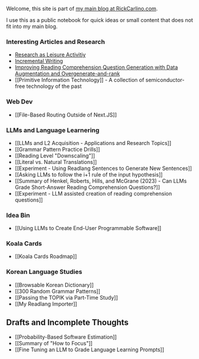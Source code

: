 Welcome, this site is part of [my main blog at RickCarlino.com](https://rickcarlino.com).

I use this as a public notebook for quick ideas or small content that does not fit into my main blog.
### Interesting Articles and Research
- [Research as Leisure Activitiy](https://www.personalcanon.com/p/research-as-leisure-activity)
- [Incremental Writing](https://supermemo.guru/wiki/Incremental_writing)
- [Improving Reading Comprehension Question Generation with Data Augmentation and Overgenerate-and-rank](www.researchgate.net/publication/371606122_Improving_Reading_Comprehension_Question_Generation_with_Data_Augmentation_and_Overgenerate-and-rank)
- [[Primitive Information Technology]] - A collection of semiconductor-free technology of the past
### Web Dev
- [[File-Based Routing Outside of Next.JS]]
### LLMs and Language Learnering
- [[LLMs and L2 Acquisition - Applications and Research Topics]]
- [[Grammar Pattern Practice Drills]]
- [[Reading Level "Downscaling"]]
- [[Literal vs. Natural Translations]]
- [[Experiment - Using Readlang Sentences to Generate New Sentences]]
- [[Asking LLMs to follow the i+1 rule of the input hypothesis]]
- [[Summary of Henkel, Roberts, Hills, and McGrane (2023) - Can LLMs Grade Short-Answer Reading Comprehension Questions?]]
- [[Experiment - LLM assisted creation of reading comprehension questions]]
### Idea Bin
* [[Using LLMs to Create End-User Programmable Software]]
### Koala Cards
 * [[Koala Cards Roadmap]]
### Korean Language Studies
 - [[Browsable Korean Dictionary]]
 - [[300 Random Grammar Patterns]]
 - [[Passing the TOPIK via Part-Time Study]]
 - [[My Readlang Importer]]

## Drafts and Incomplete Thoughts
- [[Probability-Based Software Estimation]]
- [[Summary of "How to Focus"]]
- [[Fine Tuning an LLM to Grade Language Learning Prompts]]
